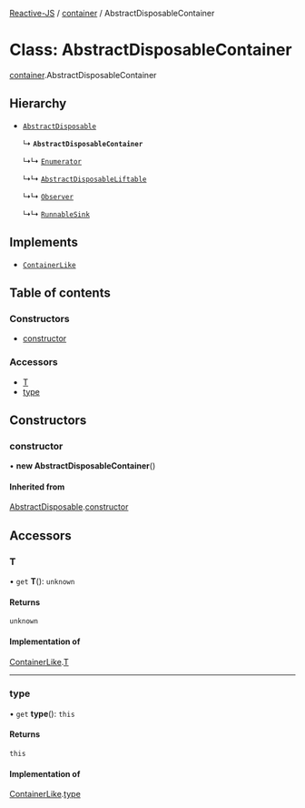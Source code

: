 [Reactive-JS](../README.md) / [container](../modules/container.md) / AbstractDisposableContainer

# Class: AbstractDisposableContainer

[container](../modules/container.md).AbstractDisposableContainer

## Hierarchy

- [`AbstractDisposable`](disposable.AbstractDisposable.md)

  ↳ **`AbstractDisposableContainer`**

  ↳↳ [`Enumerator`](enumerator.Enumerator.md)

  ↳↳ [`AbstractDisposableLiftable`](liftable.AbstractDisposableLiftable.md)

  ↳↳ [`Observer`](observer.Observer.md)

  ↳↳ [`RunnableSink`](runnableSink.RunnableSink.md)

## Implements

- [`ContainerLike`](../interfaces/container.ContainerLike.md)

## Table of contents

### Constructors

- [constructor](container.AbstractDisposableContainer.md#constructor)

### Accessors

- [T](container.AbstractDisposableContainer.md#t)
- [type](container.AbstractDisposableContainer.md#type)

## Constructors

### constructor

• **new AbstractDisposableContainer**()

#### Inherited from

[AbstractDisposable](disposable.AbstractDisposable.md).[constructor](disposable.AbstractDisposable.md#constructor)

## Accessors

### T

• `get` **T**(): `unknown`

#### Returns

`unknown`

#### Implementation of

[ContainerLike](../interfaces/container.ContainerLike.md).[T](../interfaces/container.ContainerLike.md#t)

___

### type

• `get` **type**(): `this`

#### Returns

`this`

#### Implementation of

[ContainerLike](../interfaces/container.ContainerLike.md).[type](../interfaces/container.ContainerLike.md#type)
